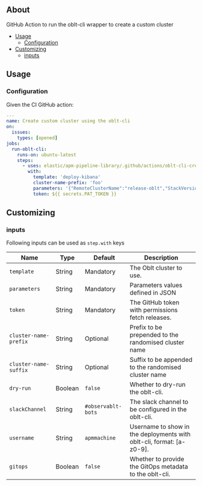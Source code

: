 ## About

GitHub Action to run the oblt-cli wrapper to create a custom cluster

* [Usage](#usage)
  * [Configuration](#configuration)
* [Customizing](#customizing)
  * [inputs](#inputs)

## Usage

### Configuration

Given the CI GitHub action:

```yaml
---
name: Create custom cluster using the oblt-cli
on:
  issues:
    types: [opened]
jobs:
  run-oblt-cli:
    runs-on: ubuntu-latest
    steps:
      - uses: elastic/apm-pipeline-library/.github/actions/oblt-cli-create-custom@current
        with:
          template: 'deploy-kibana'
          cluster-name-prefix: 'foo'
          parameters: '{"RemoteClusterName":"release-oblt","StackVersion":"8.7.0","ElasticsearchDockerImage":"docker.elastic.co/observability-ci/elasticsearch-cloud-ess:8.7.0-046d305b","KibanaDockerImage":"docker.elastic.co/observability-ci/kibana-cloud:8.7.0-SNAPSHOT-87"}'
          token: ${{ secrets.PAT_TOKEN }}
```

## Customizing

### inputs

Following inputs can be used as `step.with` keys

| Name                        | Type    | Default                     | Description                        |
|-----------------------------|---------|-----------------------------|------------------------------------|
| `template`                  | String  | Mandatory                   | The Oblt cluster to use. |
| `parameters`                | String  | Mandatory                   | Parameters values defined in JSON |
| `token`                     | String  | Mandatory                   | The GitHub token with permissions fetch releases. |
| `cluster-name-prefix`       | String  | Optional                    | Prefix to be prepended to the randomised cluster name |
| `cluster-name-suffix`       | String  | Optional                    | Suffix to be appended to the randomised cluster name |
| `dry-run`                   | Boolean | `false`                     | Whether to dry-run the oblt-cli. |
| `slackChannel`              | String  | `#observablt-bots`          | The slack channel to be configured in the oblt-cli. |
| `username`                  | String  | `apmmachine`                | Username to show in the deployments with oblt-cli, format: [a-z0-9]. |
| `gitops`                    | Boolean | `false`                     | Whether to provide the GitOps metadata to the oblt-cli. |
